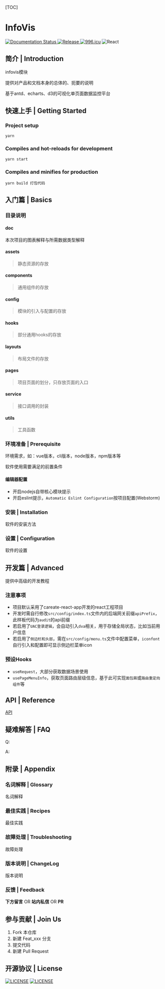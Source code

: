 [TOC]

# InfoVis

[![Documentation Status](https://img.shields.io/badge/docs-latest-brightgreen.svg?style=flat)	](https://gitee.com/chu_shen/bdvis-cluster/tree/master/docs)[![Release](https://img.shields.io/badge/realease-latest-brightgreen.svg)	](https://gitee.com/chu_shen/bdvis-cluster/releases)[![996.icu](https://img.shields.io/badge/link-996.icu-red.svg)](https://996.icu)	![React](https://img.shields.io/badge/React-x.x.x-blue.svg)

## 简介 | Introduction

infovis模块

提供对产品和文档本身的总体的、扼要的说明

基于antd、echarts、d3的可视化单页面数据监控平台

## 快速上手 | Getting Started

### Project setup

```
yarn
```

### Compiles and hot-reloads for development

```
yarn start
```

### Compiles and minifies for production

```
yarn build 打包代码
```


## 入门篇 | Basics

### 目录说明

#### doc

本次项目的图表解释与所需数据类型解释

#### assets
> 静态资源的存放
#### components
> 通用组件的存放
#### config
> 模块的引入与配置的存放
#### hooks
> 部分通用hooks的存放
#### layouts
> 布局文件的存放
#### pages
> 项目页面的划分，只存放页面的入口
#### service
> 接口调用的封装
#### utils
> 工具函数
### 环境准备 | Prerequisite

环境需求，如：vue版本，cli版本，node版本，npm版本等

软件使用需要满足的前置条件

#### 编辑器配置

- 开启nodejs自带核心模块提示
- 开启eslint提示，`Automatic Eslint Configuration`按项目配置(Webstorm)

### 安装 | Installation

软件的安装方法

### 设置 | Configuration

软件的设置

## 开发篇 | Advanced

提供中高级的开发教程

### 注意事项

- 项目默认采用了careate-react-app开发的react工程项目
- 开发时需自行修改`src/config/index.ts`文件内的后端网关前缀`apiPrefix`，此样板代码为`audit`的api前缀
- 若启用了`UAC登录逻辑`，会自动引入`dva`相关，用于存储全局状态，比如当前用户信息
- 若启用了`侧边栏和头部`，需在`src/config/menu.ts`文件中配置菜单，`iconfont`自行引入和配置即可显示侧边栏菜单icon

### 预设Hooks

- `useRequest`，大部分获取数据场景使用
- `usePageMenuInfo`，获取页面路由层级信息，基于此可实现`面包屑`或`路由重定向组件`等

## API | Reference

[API](./docs/API.md)

## 疑难解答 | FAQ

Q:

A:

## 附录 | Appendix

### 名词解释 | Glossary

名词解释

### 最佳实践 | Recipes

最佳实践

### 故障处理 | Troubleshooting

故障处理

### 版本说明 | ChangeLog

版本说明

### 反馈 | Feedback

**下方留言** OR **站内私信** OR **PR**

## 参与贡献 | Join Us

1.  Fork 本仓库
2.  新建 Feat_xxx 分支
3.  提交代码
4.  新建 Pull Request

## 开源协议 | License

[![LICENSE](https://img.shields.io/badge/license-Apache%202.0-blue.svg)](./LICENSE)	[![LICENSE](https://img.shields.io/badge/license-Anti%20996-blue.svg)](https://github.com/996icu/996.ICU/blob/master/LICENSE)